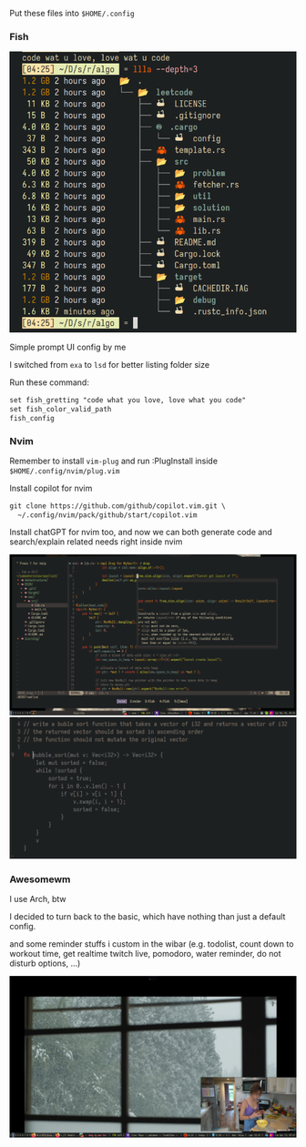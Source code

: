 Put these files into `$HOME/.config`

### Fish

![Fish shell](./.pics/fish4.png)

Simple prompt UI config by me

I switched from `exa` to `lsd` for better listing folder size

Run these command:

```
set fish_gretting "code what you love, love what you code"
set fish_color_valid_path
fish_config
```

### Nvim

Remember to install `vim-plug` and run :PlugInstall inside `$HOME/.config/nvim/plug.vim`

Install copilot for nvim

```
git clone https://github.com/github/copilot.vim.git \
  ~/.config/nvim/pack/github/start/copilot.vim
```

Install chatGPT for nvim too, and now we can both generate code and search/explain related needs right inside nvim

![Nvim terminal](./.pics/nvim2.png)
![Nvim terminal](./.pics/nvim3.png)

### Awesomewm

I use Arch, btw

I decided to turn back to the basic, which have nothing than just a default config.

and some reminder stuffs i custom in the wibar (e.g. todolist, count down to workout time, get realtime twitch live, pomodoro, water reminder, do not disturb options, ...)

![Keep it basic](./.pics/aw9.png)
